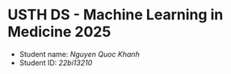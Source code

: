 USTH DS - Machine Learning in Medicine 2025
===============================================

- Student name: *Nguyen Quoc Khanh*
- Student ID: *22bi13210*


